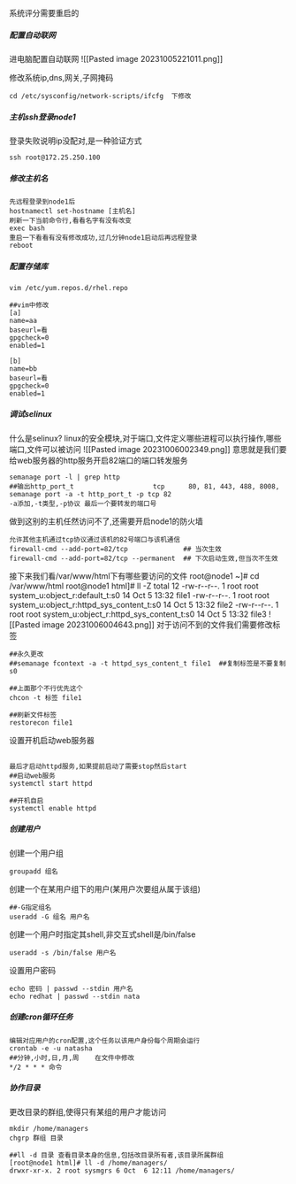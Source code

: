 
系统评分需要重启的

##### 配置自动联网
进电脑配置自动联网
![[Pasted image 20231005221011.png]]

修改系统ip,dns,网关,子网掩码
```shell
cd /etc/sysconfig/network-scripts/ifcfg  下修改
```

##### 主机ssh登录node1
登录失败说明ip没配对,是一种验证方式
```shell
ssh root@172.25.250.100
```


##### 修改主机名
```shell
先远程登录到node1后
hostnamectl set-hostname [主机名]
刷新一下当前命令行,看看名字有没有改变
exec bash
重启一下看看有没有修改成功,过几分钟node1启动后再远程登录
reboot 

```

##### 配置存储库
```shell
vim /etc/yum.repos.d/rhel.repo

##vim中修改
[a]
name=aa
baseurl=看
gpgcheck=0
enabled=1

[b]
name=bb
baseurl=看
gpgcheck=0
enabled=1
```

##### 调试selinux
什么是selinux?
linux的安全模块,对于端口,文件定义哪些进程可以执行操作,哪些端口,文件可以被访问
![[Pasted image 20231006002349.png]]
意思就是我们要给web服务器的http服务开启82端口的端口转发服务
```shell
semanage port -l | grep http
##输出http_port_t                    tcp      80, 81, 443, 488, 8008,
semanage port -a -t http_port_t -p tcp 82
-a添加,-t类型,-p协议 最后一个要转发的端口号
```
做到这别的主机任然访问不了,还需要开启node1的防火墙
```
允许其他主机通过tcp协议通过该机的82号端口与该机通信
firewall-cmd --add-port=82/tcp              ## 当次生效
firewall-cmd --add-port=82/tcp --permanent  ## 下次启动生效,但当次不生效
```
接下来我们看/var/www/html下有哪些要访问的文件
root@node1 ~]# cd /var/www/html
root@node1 html]# ll -Z
total 12
-rw-r--r--. 1 root root system_u:object_r:default_t:s0                   14 Oct  5 13:32 file1
-rw-r--r--. 1 root root system_u:object_r:httpd_sys_content_t:s0 14 Oct  5 13:32 file2
-rw-r--r--. 1 root root system_u:object_r:httpd_sys_content_t:s0 14 Oct  5 13:32 file3
![[Pasted image 20231006004643.png]]
对于访问不到的文件我们需要修改标签
```shell
##永久更改
##semanage fcontext -a -t httpd_sys_content_t file1  ##复制标签是不要复制s0

##上面那个不行优先这个
chcon -t 标签 file1

##刷新文件标签
restorecon file1
```
设置开机启动web服务器
```shell

最后才启动httpd服务,如果提前启动了需要stop然后start
##启动web服务
systemctl start httpd

##开机自启
systemctl enable httpd
```

##### 创建用户
创建一个用户组
```shell
groupadd 组名
```
创建一个在某用户组下的用户(某用户次要组从属于该组)
```
##-G指定组名
useradd -G 组名 用户名
```
创建一个用户时指定其shell,非交互式shell是/bin/false
```
useradd -s /bin/false 用户名
```
设置用户密码
```
echo 密码 | passwd --stdin 用户名
echo redhat | passwd --stdin nata
```


##### 创建cron循环任务
```shell
编辑对应用户的cron配置,这个任务以该用户身份每个周期会运行
crontab -e -u natasha
##分钟,小时,日,月,周    在文件中修改
*/2 * * * 命令
```

##### 协作目录
更改目录的群组,使得只有某组的用户才能访问
```shell
mkdir /home/managers
chgrp 群组 目录

##ll -d 目录 查看目录本身的信息,包括改目录所有者,该目录所属群组
[root@node1 html]# ll -d /home/managers/
drwxr-xr-x. 2 root sysmgrs 6 Oct  6 12:11 /home/managers/
```

